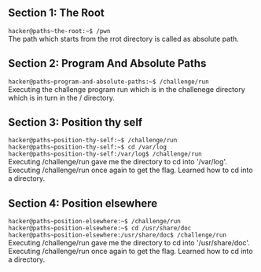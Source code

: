 ## Section 1: The Root
`hacker@paths~the-root:~$ /pwn`
<br/>
The path which starts from the rrot directory is called as absolute path.
## Section 2: Program And Absolute Paths
`hacker@paths~program-and-absolute-paths:~$ /challenge/run`
<br/>
Executing the challenge program run which is in the challenege directory which is in turn in the / directory.
## Section 3: Position thy self
`hacker@paths~position-thy-self:~$ /challenge/run` 
<br/>
`hacker@paths~position-thy-self:~$ cd /var/log`
<br/>
`hacker@paths~position-thy-self:/var/log$ /challenge/run`
<br/>
Executing /challenge/run gave me the directory to cd into '/var/log'. Executing /challenge/run once again to get the flag.
Learned how to cd into a directory.
## Section 4: Position elsewhere
`hacker@paths~position-elsewhere:~$ /challenge/run`
<br/>
`hacker@paths~position-elsewhere:~$ cd /usr/share/doc`
<br/>
`hacker@paths~position-elsewhere:/usr/share/doc$ /challenge/run`
<br/>
Executing /challenge/run gave me the directory to cd into '/usr/share/doc'. Executing /challenge/run once again to get the flag.
Learned how to cd into a directory.
